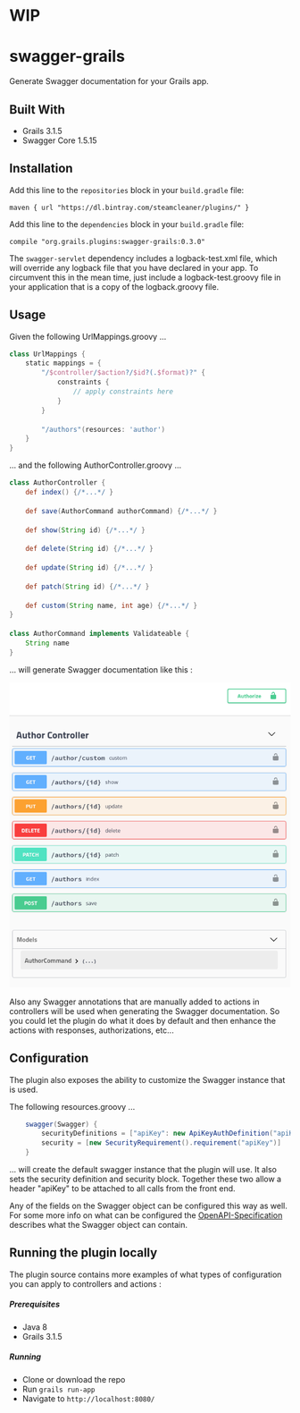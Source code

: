 # WIP


# swagger-grails
Generate Swagger documentation for your Grails app.

## Built With
* Grails 3.1.5
* Swagger Core 1.5.15

## Installation
Add this line to the `repositories` block in your `build.gradle` file:
    
    maven { url "https://dl.bintray.com/steamcleaner/plugins/" }

Add this line to the `dependencies` block in your `build.gradle` file:
    
    compile "org.grails.plugins:swagger-grails:0.3.0"
    
>>> 
The <code>swagger-servlet</code> dependency includes a logback-test.xml file, which will override
any logback file that you have declared in your app.  To circumvent this in the mean time, just include a logback-test.groovy file in your application that is a copy of the logback.groovy file.
>>>

## Usage
Given the following UrlMappings.groovy ...
```groovy
class UrlMappings {
    static mappings = {
        "/$controller/$action?/$id?(.$format)?" {
            constraints {
                // apply constraints here
            }
        }
        
        "/authors"(resources: 'author')
    }
}
```

... and the following AuthorController.groovy ...
```groovy
class AuthorController {
    def index() {/*...*/ }

    def save(AuthorCommand authorCommand) {/*...*/ }

    def show(String id) {/*...*/ }

    def delete(String id) {/*...*/ }

    def update(String id) {/*...*/ }

    def patch(String id) {/*...*/ }

    def custom(String name, int age) {/*...*/ }
}

class AuthorCommand implements Validateable {
    String name
}
```

... will generate Swagger documentation like this :

<p align="center">
    <img src="src/test/resources/author-controller.png?raw=true" />
</p>

Also any Swagger annotations that are manually added to actions in  controllers
will be used when generating the Swagger documentation. So you could let the
plugin do what it does by default and then enhance the actions with responses,
authorizations, etc...

## Configuration
The plugin also exposes the ability to customize the Swagger instance that is used.

The following resources.groovy ...
```groovy
    swagger(Swagger) {
        securityDefinitions = ["apiKey": new ApiKeyAuthDefinition("apiKey", In.HEADER)]
        security = [new SecurityRequirement().requirement("apiKey")]
    }
```
... will create the default swagger instance that the plugin will use.  It also sets the
 security definition and security block.  Together these two allow a header "apiKey"
 to be attached to all calls from the front end.
 
 Any of the fields on the Swagger object can be configured this way as well.  For some more
 info on what can be configured the [OpenAPI-Specification](https://github.com/OAI/OpenAPI-Specification/blob/master/versions/2.0.md#schema) describes what the Swagger
 object can contain.

## Running the plugin locally
The plugin source contains more examples of what types of configuration you
can apply to controllers and actions :

##### Prerequisites
* Java 8
* Grails 3.1.5

##### Running
* Clone or download the repo
* Run `grails run-app`
* Navigate to `http://localhost:8080/`

